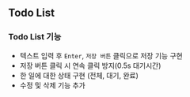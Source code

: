 ## Todo List

### Todo List 기능

- 텍스트 입력 후 `Enter`, `저장 버튼` 클릭으로 저장 기능 구현
- 저장 버튼 클릭 시 연속 클릭 방지(0.5s 대기시간)
- 한 일에 대한 상태 구현 (전체, 대기, 완료)
- 수정 및 삭제 기능 추가
